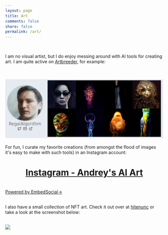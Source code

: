 ```yaml
---
layout: page
title: Art
comments: false
share: false
permalink: /art/
---  
```

<br>
<p class="big-text">I am no visual artist, but I do enjoy messing around with AI tools for creating art. I am quite active on <a href="https://www.artbreeder.com/">Artbreeder</a>, for example:</p>
<br> 
<br>
<a href="https://www.artbreeder.com/regalalgorithm"><img class="postimage" src="/images/artbreeder.png"/></a>
<br>
<br>
For fun, I curate my favorite creations (from amongst the flood of images it's easy to make with such tools) in an Instagram account:
<h1 style="text-align:center;"><a href="https://www.instagram.com/andreys_ai_art/">Instagram - Andrey's AI Art</a></h1>
<br>
<div class="embedsocial-hashtag" data-ref="56204c2422c5b8ee50fce006517e02d909ad3457" ><a class="feed-powered-by-es" href="https://embedsocial.com/social-media-aggregator/" target="_blank" title="Powered by EmbedSocial">Powered by EmbedSocial<span>→</span></a></div><script>(function(d, s, id){var js; if (d.getElementById(id)) {return;} js = d.createElement(s); js.id = id; js.src = "https://embedsocial.com/cdn/ht.js"; d.getElementsByTagName("head")[0].appendChild(js);}(document, "script", "EmbedSocialHashtagScript"));</script>

<br>

<p class="big-text">
I also have a small collection of NFT art. Check it out over at  <a href="https://www.hicetnunc.xyz/tz/tz2QWQfcEpDMMQKRt7XfvNFJKEjJM4briLPf/collection">hitenunc</a> or take a look at the screenshot below:
</p>
<br>
<img src="/images/hicetnunc.png"/>


